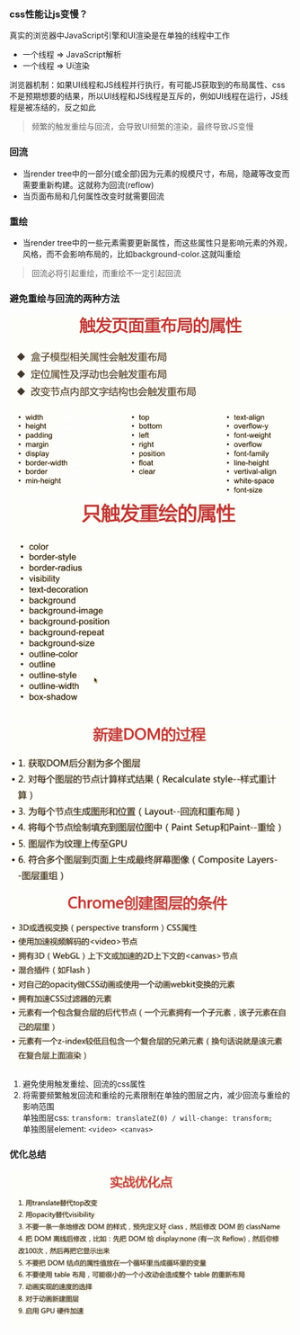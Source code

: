 ### css性能让js变慢？
真实的浏览器中JavaScript引擎和UI渲染是在单独的线程中工作
- 一个线程 => JavaScript解析
- 一个线程 => Ui渲染

浏览器机制：如果UI线程和JS线程并行执行，有可能JS获取到的布局属性、css不是预期想要的结果，所以UI线程和JS线程是互斥的，例如UI线程在运行，JS线程是被冻结的，反之如此

> 频繁的触发重绘与回流，会导致UI频繁的渲染，最终导致JS变慢

### 回流
- 当render tree中的一部分(或全部)因为元素的规模尺寸，布局，隐藏等改变而需要重新构建。这就称为回流(reflow)
- 当页面布局和几何属性改变时就需要回流
### 重绘
- 当render tree中的一些元素需要更新属性，而这些属性只是影响元素的外观，风格，而不会影响布局的，比如background-color.这就叫重绘
> 回流必将引起重绘，而重绘不一定引起回流
### 避免重绘与回流的两种方法
![](./images/0ada05e4924d3c0586a88e7af6d6c80b_929x602.png)
![](./images/471f32bc34f75bb8e8330829a3673f66_786x612.png)
![](./images/e44fd47015b147a2d420c6419ad6a7ee_1011x616.png)
![](./images/68965ef3c81592015d2968266a200fdb_1020x621.png)
1. 避免使用触发重绘、回流的css属性
2. 将需要频繁触发回流和重绘的元素限制在单独的图层之内，减少回流与重绘的影响范围<br>
单独图层css: `transform: translateZ(0) / will-change: transform;`<br>
单独图层element: `<video> <canvas>`
### 优化总结
![](./images/11727e02b8a242edc2ea581d5a761c21_1088x606.png)